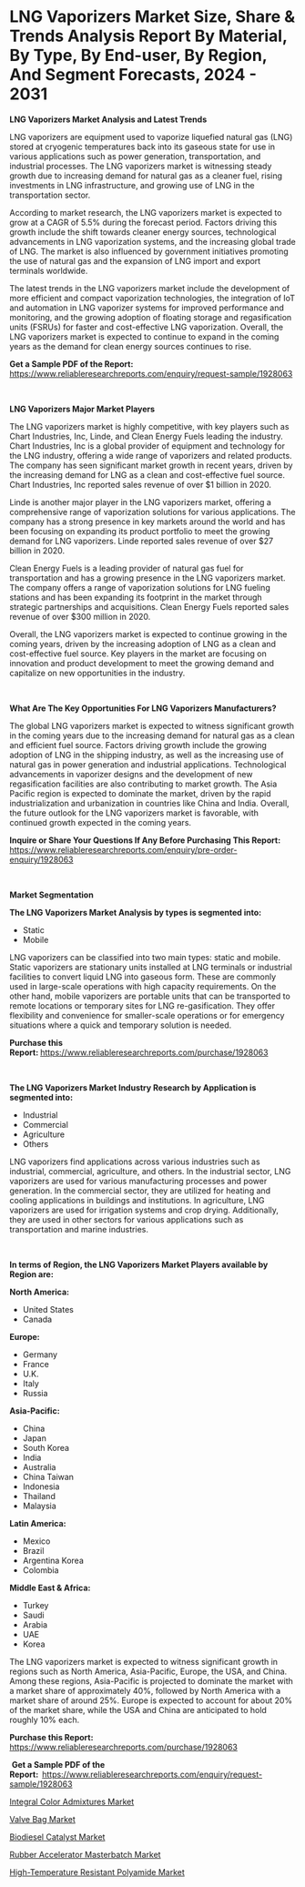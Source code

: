 <p><h1>LNG Vaporizers Market Size, Share & Trends Analysis Report By Material, By Type, By End-user, By Region, And Segment Forecasts, 2024 - 2031</h1></p><p><strong>LNG Vaporizers Market Analysis and Latest Trends</strong></p>
<p><p>LNG vaporizers are equipment used to vaporize liquefied natural gas (LNG) stored at cryogenic temperatures back into its gaseous state for use in various applications such as power generation, transportation, and industrial processes. The LNG vaporizers market is witnessing steady growth due to increasing demand for natural gas as a cleaner fuel, rising investments in LNG infrastructure, and growing use of LNG in the transportation sector.</p><p>According to market research, the LNG vaporizers market is expected to grow at a CAGR of 5.5% during the forecast period. Factors driving this growth include the shift towards cleaner energy sources, technological advancements in LNG vaporization systems, and the increasing global trade of LNG. The market is also influenced by government initiatives promoting the use of natural gas and the expansion of LNG import and export terminals worldwide.</p><p>The latest trends in the LNG vaporizers market include the development of more efficient and compact vaporization technologies, the integration of IoT and automation in LNG vaporizer systems for improved performance and monitoring, and the growing adoption of floating storage and regasification units (FSRUs) for faster and cost-effective LNG vaporization. Overall, the LNG vaporizers market is expected to continue to expand in the coming years as the demand for clean energy sources continues to rise.</p></p>
<p><strong>Get a Sample PDF of the Report:&nbsp;</strong> <a href="https://www.reliableresearchreports.com/enquiry/request-sample/1928063">https://www.reliableresearchreports.com/enquiry/request-sample/1928063</a></p>
<p>&nbsp;</p>
<p><strong>LNG Vaporizers Major Market Players</strong></p>
<p><p>The LNG vaporizers market is highly competitive, with key players such as Chart Industries, Inc, Linde, and Clean Energy Fuels leading the industry. Chart Industries, Inc is a global provider of equipment and technology for the LNG industry, offering a wide range of vaporizers and related products. The company has seen significant market growth in recent years, driven by the increasing demand for LNG as a clean and cost-effective fuel source. Chart Industries, Inc reported sales revenue of over $1 billion in 2020.</p><p>Linde is another major player in the LNG vaporizers market, offering a comprehensive range of vaporization solutions for various applications. The company has a strong presence in key markets around the world and has been focusing on expanding its product portfolio to meet the growing demand for LNG vaporizers. Linde reported sales revenue of over $27 billion in 2020.</p><p>Clean Energy Fuels is a leading provider of natural gas fuel for transportation and has a growing presence in the LNG vaporizers market. The company offers a range of vaporization solutions for LNG fueling stations and has been expanding its footprint in the market through strategic partnerships and acquisitions. Clean Energy Fuels reported sales revenue of over $300 million in 2020.</p><p>Overall, the LNG vaporizers market is expected to continue growing in the coming years, driven by the increasing adoption of LNG as a clean and cost-effective fuel source. Key players in the market are focusing on innovation and product development to meet the growing demand and capitalize on new opportunities in the industry.</p></p>
<p>&nbsp;</p>
<p><strong>What Are The Key Opportunities For LNG Vaporizers Manufacturers?</strong></p>
<p><p>The global LNG vaporizers market is expected to witness significant growth in the coming years due to the increasing demand for natural gas as a clean and efficient fuel source. Factors driving growth include the growing adoption of LNG in the shipping industry, as well as the increasing use of natural gas in power generation and industrial applications. Technological advancements in vaporizer designs and the development of new regasification facilities are also contributing to market growth. The Asia Pacific region is expected to dominate the market, driven by the rapid industrialization and urbanization in countries like China and India. Overall, the future outlook for the LNG vaporizers market is favorable, with continued growth expected in the coming years.</p></p>
<p><strong>Inquire or Share Your Questions If Any Before Purchasing This Report:</strong> <a href="https://www.reliableresearchreports.com/enquiry/pre-order-enquiry/1928063">https://www.reliableresearchreports.com/enquiry/pre-order-enquiry/1928063</a></p>
<p>&nbsp;</p>
<p><strong>Market Segmentation</strong></p>
<p><strong>The LNG Vaporizers Market Analysis by types is segmented into:</strong></p>
<p><ul><li>Static</li><li>Mobile</li></ul></p>
<p><p>LNG vaporizers can be classified into two main types: static and mobile. Static vaporizers are stationary units installed at LNG terminals or industrial facilities to convert liquid LNG into gaseous form. These are commonly used in large-scale operations with high capacity requirements. On the other hand, mobile vaporizers are portable units that can be transported to remote locations or temporary sites for LNG re-gasification. They offer flexibility and convenience for smaller-scale operations or for emergency situations where a quick and temporary solution is needed.</p></p>
<p><strong>Purchase this Report:&nbsp;</strong><a href="https://www.reliableresearchreports.com/purchase/1928063">https://www.reliableresearchreports.com/purchase/1928063</a></p>
<p>&nbsp;</p>
<p><strong>The LNG Vaporizers Market Industry Research by Application is segmented into:</strong></p>
<p><ul><li>Industrial</li><li>Commercial</li><li>Agriculture</li><li>Others</li></ul></p>
<p><p>LNG vaporizers find applications across various industries such as industrial, commercial, agriculture, and others. In the industrial sector, LNG vaporizers are used for various manufacturing processes and power generation. In the commercial sector, they are utilized for heating and cooling applications in buildings and institutions. In agriculture, LNG vaporizers are used for irrigation systems and crop drying. Additionally, they are used in other sectors for various applications such as transportation and marine industries.</p></p>
<p>&nbsp;</p>
<p><strong>In terms of Region, the LNG Vaporizers Market Players available by Region are:</strong></p>
<p>
    <p> <strong> North America: </strong>
        <ul>
            <li>United States</li>
            <li>Canada</li>
        </ul>
        </p> 
    <p> <strong> Europe: </strong>
        <ul>
            <li>Germany</li>
            <li>France</li>
            <li>U.K.</li>
            <li>Italy</li>
            <li>Russia</li>
        </ul>
        </p> 
    <p> <strong> Asia-Pacific: </strong>
        <ul>
            <li>China</li>
            <li>Japan</li>
            <li>South Korea</li>
            <li>India</li>
            <li>Australia</li>
            <li>China Taiwan</li>
            <li>Indonesia</li>
            <li>Thailand</li>
            <li>Malaysia</li>
        </ul>
        </p> 
    <p> <strong> Latin America: </strong>
        <ul>
            <li>Mexico</li>
            <li>Brazil</li>
            <li>Argentina Korea</li>
            <li>Colombia</li>
        </ul>
        </p> 
    <p> <strong> Middle East & Africa: </strong>
        <ul>
            <li>Turkey</li>
            <li>Saudi</li>
            <li>Arabia</li>
            <li>UAE</li>
            <li>Korea</li>
        </ul>
    </p>
    </p>
<p><p>The LNG vaporizers market is expected to witness significant growth in regions such as North America, Asia-Pacific, Europe, the USA, and China. Among these regions, Asia-Pacific is projected to dominate the market with a market share of approximately 40%, followed by North America with a market share of around 25%. Europe is expected to account for about 20% of the market share, while the USA and China are anticipated to hold roughly 10% each.</p></p>
<p><strong>Purchase this Report: </strong><a href="https://www.reliableresearchreports.com/purchase/1928063">https://www.reliableresearchreports.com/purchase/1928063</a></p>
<p>&nbsp;<strong>Get a Sample PDF of the Report:&nbsp;&nbsp;</strong><a href="https://www.reliableresearchreports.com/enquiry/request-sample/1928063">https://www.reliableresearchreports.com/enquiry/request-sample/1928063</a></p>
<p><strong></strong></p>
<p><p><a href="https://cedar-agate-3da.notion.site/Integral-Color-Admixtures-Market-A-Comprehensive-Report-of-its-Market-Share-Growth-Trends-2024--46dfbf337a374eeb85be6bc2673169bf">Integral Color Admixtures Market</a></p><p><a href="https://view.publitas.com/reportprime-1/valve-bag-market-research-report-unlocks-analysis-on-the-market-financial-status-market-size-and-market-revenue-upto-2031/">Valve Bag Market</a></p><p><a href="https://view.publitas.com/reportprime-1/biodiesel-catalyst-market-size-growth-and-forecast-from-2024-2031/">Biodiesel Catalyst Market</a></p><p><a href="https://circular-yam-9b9.notion.site/Rubber-Accelerator-Masterbatch-Market-Offers-Provide-Insightful-Data-for-the-Time-Period-from-2024-t-0dcf96ab0ebe4617a55030cb6889d436">Rubber Accelerator Masterbatch Market</a></p><p><a href="https://copper-carbon-84f.notion.site/Insights-into-High-Temperature-Resistant-Polyamide-Market-Size-Analysing-Market-Share-Trends-and--c2dc1e35678847d497f3446fdf7b622c">High-Temperature Resistant Polyamide Market</a></p></p>